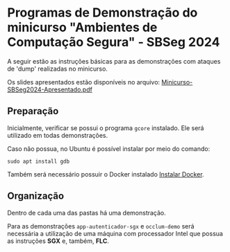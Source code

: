 # Programas de Demonstração do minicurso "Ambientes de Computação Segura" - SBSeg 2024

A seguir estão as instruções básicas para as demonstrações com ataques de 'dump' realizadas no minicurso.

Os slides apresentados estão disponíveis no arquivo: [Minicurso-SBSeg2024-Apresentado.pdf](Minicurso-SBSeg2024-Apresentado.pdf)

## Preparação

Inicialmente, verificar se possui o programa ``gcore`` instalado.
Ele será utilizado em todas demonstrações.

Caso não possua, no Ubuntu é possível instalar por meio do comando:

```    
sudo apt install gdb
```

Também será necessário possuir o Docker instalado [Instalar Docker](https://docs.docker.com/engine/install/).

## Organização

Dentro de cada uma das pastas há uma demonstração.

Para as demonstrações ``app-autenticador-sgx`` e ``occlum-demo`` será necessária a utilização de uma máquina com processador Intel que possua as instruções **SGX** e, também, **FLC**.